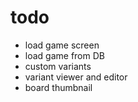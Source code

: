 # todo

- load game screen
- load game from DB
- custom variants
- variant viewer and editor
- board thumbnail